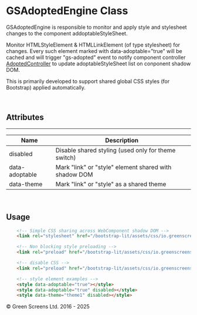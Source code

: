 # GSAdoptedEngine Class
 
 GSAdoptedEngine is responsible to monitor and apply style and stylesheet changes to the component addoptableStyleSheet.
 
Monitor HTMLStyleElement & HTMLLinkElement (of type stylesheet) for changes. Every such element marked with data-adoptable="true" will be cached 
and will trigger "gs-adopted" event to notify component controller [AdoptedController](../controllers/AdoptedController.md) to update
adoptableStyleSheet list on conponent shadow DOM.

This is primarily developed to support shared global CSS styles (for Bootstrap) applied automatically.

<br>
 
## Attributes
---
 
| Name               | Description                                                   |
|--------------------|---------------------------------------------------------------|
| disabled           | Disable shared styling (used only for theme switch)           |
| data-adoptable     | Mark "link" or "style"  element shared with shadow DOM        |
| data-theme         | Mark "link" or "style" as a shared theme                      |
 
<br>

## Usage 

```HTML
    <!-- Simple CSS sharing across WebComponent shadow DOM -->
    <link rel="stylesheet" href="/bootstrap-lit/assets/css/io.greenscreens.bootstrap.css" data-adoptable="true">

    <!-- Non blocking style preloading -->
    <link rel="preload" href="/bootstrap-lit/assets/css/io.greenscreens.bootstrap.css" as="style" data-adoptable="true">

    <!-- disable CSS -->
    <link rel="preload" href="/bootstrap-lit/assets/css/io.greenscreens.bootstrap.css" as="style" data-adoptable="true" disabled>

    <!-- style element examples -->
    <style data-adoptable="true"></style>
    <style data-adoptable="true" disabled></style>
    <style data-theme="theme1" disabled></style>
```


&copy; Green Screens Ltd. 2016 - 2025
